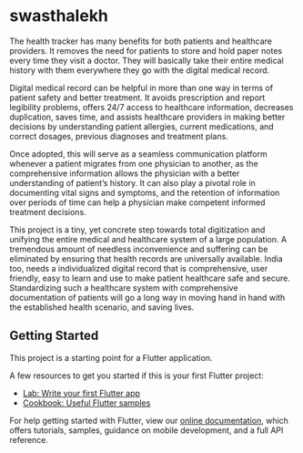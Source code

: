 # swasthalekh

The health tracker has many benefits for both patients and healthcare providers. It removes the need for patients to store and hold paper notes every time they visit a doctor. They will basically take their entire medical history with them everywhere they go with the digital medical record.

Digital medical record can be helpful in more than one way in terms of patient safety and better treatment. It avoids prescription and report legibility problems, offers 24/7 access to healthcare information, decreases duplication, saves time, and assists healthcare providers in making better decisions by understanding patient allergies, current medications, and correct dosages, previous diagnoses and treatment plans.

Once adopted, this will serve as a seamless communication platform whenever a patient migrates from one physician to another, as the comprehensive information allows the physician with a better understanding of patient’s history.  It can also play a pivotal role in documenting vital signs and symptoms, and the retention of information over periods of time can help a physician make competent informed treatment decisions.

This project is a tiny, yet concrete step towards total digitization and unifying the entire medical and healthcare system of a large population. A tremendous amount of needless inconvenience and suffering can be eliminated by ensuring that health records are universally available. India too, needs a individualized digital record that is comprehensive, user friendly, easy to learn and use to make patient healthcare safe and secure. Standardizing such a healthcare system with comprehensive documentation of patients will go a long way in moving hand in hand with the established health scenario, and saving lives. 

## Getting Started

This project is a starting point for a Flutter application.

A few resources to get you started if this is your first Flutter project:

- [Lab: Write your first Flutter app](https://flutter.dev/docs/get-started/codelab)
- [Cookbook: Useful Flutter samples](https://flutter.dev/docs/cookbook)

For help getting started with Flutter, view our
[online documentation](https://flutter.dev/docs), which offers tutorials,
samples, guidance on mobile development, and a full API reference.
